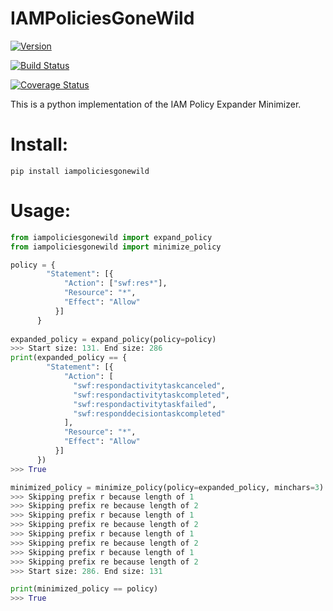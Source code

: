 # IAMPoliciesGoneWild

[![Version](http://img.shields.io/pypi/v/iampoliciesgonewild.svg?style=flat)](https://pypi.python.org/pypi/iampoliciesgonewild/)

[![Build Status](https://travis-ci.org/monkeysecurity/iampoliciesgonewild.svg?branch=master)](https://travis-ci.org/monkeysecurity/iampoliciesgonewild)

[![Coverage Status](https://coveralls.io/repos/github/monkeysecurity/iampoliciesgonewild/badge.svg?branch=master&1)](https://coveralls.io/github/monkeysecurity/iampoliciesgonewild?branch=master)

This is a python implementation of the IAM Policy Expander Minimizer.

# Install:

`pip install iampoliciesgonewild`

# Usage:

```python
from iampoliciesgonewild import expand_policy
from iampoliciesgonewild import minimize_policy

policy = {
        "Statement": [{
            "Action": ["swf:res*"],
            "Resource": "*",
            "Effect": "Allow"
          }]
      }
      
expanded_policy = expand_policy(policy=policy)
>>> Start size: 131. End size: 286
print(expanded_policy == {
        "Statement": [{
            "Action": [
              "swf:respondactivitytaskcanceled",
              "swf:respondactivitytaskcompleted",
              "swf:respondactivitytaskfailed",
              "swf:responddecisiontaskcompleted"
            ],
            "Resource": "*",
            "Effect": "Allow"
          }]
      })
>>> True

minimized_policy = minimize_policy(policy=expanded_policy, minchars=3)
>>> Skipping prefix r because length of 1
>>> Skipping prefix re because length of 2
>>> Skipping prefix r because length of 1
>>> Skipping prefix re because length of 2
>>> Skipping prefix r because length of 1
>>> Skipping prefix re because length of 2
>>> Skipping prefix r because length of 1
>>> Skipping prefix re because length of 2
>>> Start size: 286. End size: 131

print(minimized_policy == policy)
>>> True
```

